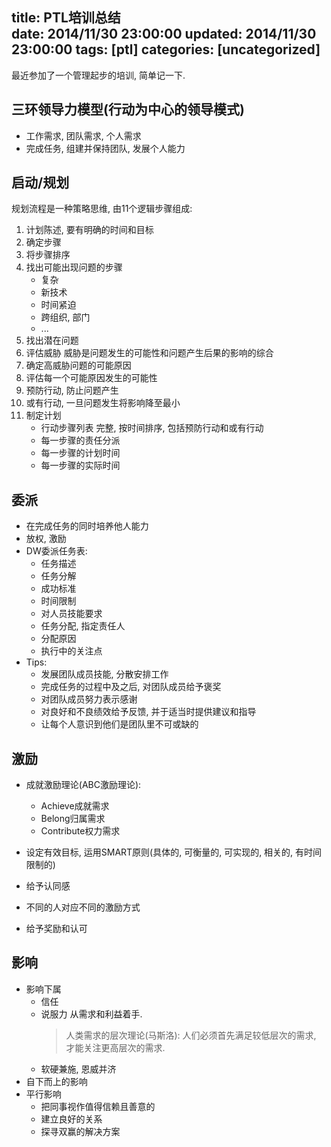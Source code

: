 title: PTL培训总结  
date: 2014/11/30 23:00:00
updated: 2014/11/30 23:00:00
tags: [ptl]
categories: [uncategorized]
---

最近参加了一个管理起步的培训, 简单记一下.

## 三环领导力模型(行动为中心的领导模式)
- 工作需求, 团队需求, 个人需求
- 完成任务, 组建并保持团队, 发展个人能力

## 启动/规划
规划流程是一种策略思维, 由11个逻辑步骤组成:

1. 计划陈述, 要有明确的时间和目标
2. 确定步骤
3. 将步骤排序
4. 找出可能出现问题的步骤  
   - 复杂
   - 新技术
   - 时间紧迫
   - 跨组织, 部门
   - ...
5. 找出潜在问题
6. 评估威胁
   威胁是问题发生的可能性和问题产生后果的影响的综合
7. 确定高威胁问题的可能原因
8. 评估每一个可能原因发生的可能性
9. 预防行动, 防止问题产生
10. 或有行动, 一旦问题发生将影响降至最小
11. 制定计划
	- 行动步骤列表
	  完整, 按时间排序, 包括预防行动和或有行动
	- 每一步骤的责任分派
	- 每一步骤的计划时间
	- 每一步骤的实际时间

## 委派
- 在完成任务的同时培养他人能力
- 放权, 激励
- DW委派任务表:
  - 任务描述
  - 任务分解
  - 成功标准
  - 时间限制
  - 对人员技能要求
  - 任务分配, 指定责任人
  - 分配原因
  - 执行中的关注点
- Tips:
  -	发展团队成员技能, 分散安排工作
  -	完成任务的过程中及之后, 对团队成员给予褒奖
  -	对团队成员努力表示感谢
  -	对良好和不良绩效给予反馈, 并于适当时提供建议和指导
  -	让每个人意识到他们是团队里不可或缺的


## 激励
- 成就激励理论(ABC激励理论):
  - Achieve成就需求
  - Belong归属需求
  - Contribute权力需求

- 设定有效目标, 运用SMART原则(具体的, 可衡量的, 可实现的, 相关的, 有时间限制的)
- 给予认同感
- 不同的人对应不同的激励方式
- 给予奖励和认可



## 影响
- 影响下属
  - 信任
  - 说服力
	从需求和利益着手.
	> 人类需求的层次理论(马斯洛): 
	> 人们必须首先满足较低层次的需求, 才能关注更高层次的需求.
  - 软硬兼施, 恩威并济
- 自下而上的影响
- 平行影响
  - 把同事视作值得信赖且善意的
  - 建立良好的关系
  - 探寻双赢的解决方案

